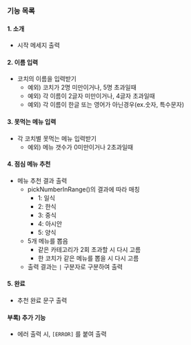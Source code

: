 ### 기능 목록

#### 1. 소개

- 시작 메세지 출력

#### 2. 이름 입력

- 코치의 이름을 입력받기
    - 예외) 코치가 2명 미만이거나, 5명 초과일때
    - 예외) 각 이름이 2글자 미만이거나, 4글자 초과일때
    - 예외) 각 이름이 한글 또는 영어가 아닌경우(ex.숫자, 특수문자)

#### 3. 못먹는 메뉴 입력

- 각 코치별 못먹는 메뉴 입력받기
    - 예외) 메뉴 갯수가 0미만이거나 2초과일때

#### 4. 점심 메뉴 추천

- 메뉴 추천 결과 출력
    - pickNumberInRange()의 결과에 따라 매칭
        - 1: 일식
        - 2: 한식
        - 3: 중식
        - 4: 아시안
        - 5: 양식
    - 5개 메뉴를 뽑음
        - 같은 카테고리가 2회 초과할 시 다시 고름
        - 한 코치가 같은 메뉴를 뽑을 시 다시 고름
    - 출력 결과는 `|` 구분자로 구분하여 출력

#### 5. 완료

- 추천 완료 문구 출력

#### 부록) 추가 기능

- 에러 출력 시, `[ERROR]` 를 붙여 출력